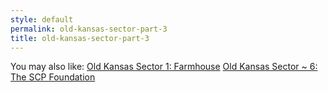 ```yaml
---
style: default
permalink: old-kansas-sector-part-3
title: old-kansas-sector-part-3
---
```

You may also like:
[Old Kansas Sector 1: Farmhouse](http://scp-wiki.net/old-kansas-sector)
[Old Kansas Sector ~ 6: The SCP Foundation](http://scp-wiki.net/old-kansas-sector-part-6)
